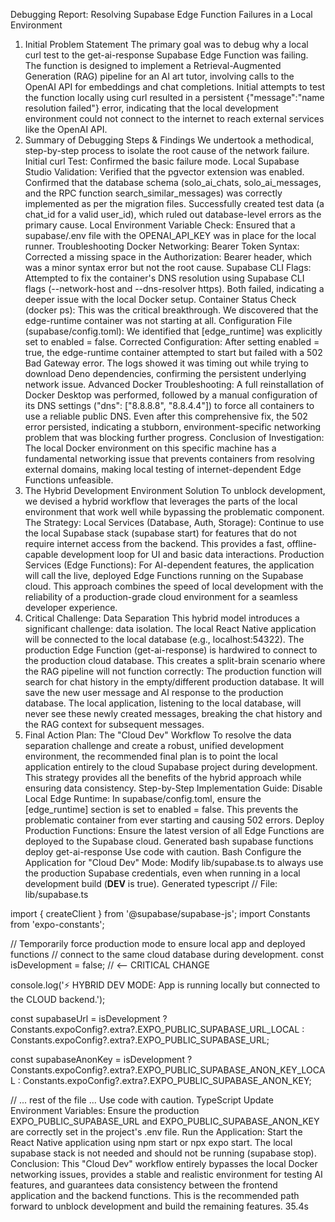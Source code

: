 Debugging Report: Resolving Supabase Edge Function Failures in a Local Environment
1. Initial Problem Statement
The primary goal was to debug why a local curl test to the get-ai-response Supabase Edge Function was failing. The function is designed to implement a Retrieval-Augmented Generation (RAG) pipeline for an AI art tutor, involving calls to the OpenAI API for embeddings and chat completions.
Initial attempts to test the function locally using curl resulted in a persistent {"message":"name resolution failed"} error, indicating that the local development environment could not connect to the internet to reach external services like the OpenAI API.
2. Summary of Debugging Steps & Findings
We undertook a methodical, step-by-step process to isolate the root cause of the network failure.
Initial curl Test: Confirmed the basic failure mode.
Local Supabase Studio Validation:
Verified that the pgvector extension was enabled.
Confirmed that the database schema (solo_ai_chats, solo_ai_messages, and the RPC function search_similar_messages) was correctly implemented as per the migration files.
Successfully created test data (a chat_id for a valid user_id), which ruled out database-level errors as the primary cause.
Local Environment Variable Check: Ensured that a supabase/.env file with the OPENAI_API_KEY was in place for the local runner.
Troubleshooting Docker Networking:
Bearer Token Syntax: Corrected a missing space in the Authorization: Bearer <token> header, which was a minor syntax error but not the root cause.
Supabase CLI Flags: Attempted to fix the container's DNS resolution using Supabase CLI flags (--network-host and --dns-resolver https). Both failed, indicating a deeper issue with the local Docker setup.
Container Status Check (docker ps): This was the critical breakthrough. We discovered that the edge-runtime container was not starting at all.
Configuration File (supabase/config.toml): We identified that [edge_runtime] was explicitly set to enabled = false.
Corrected Configuration: After setting enabled = true, the edge-runtime container attempted to start but failed with a 502 Bad Gateway error. The logs showed it was timing out while trying to download Deno dependencies, confirming the persistent underlying network issue.
Advanced Docker Troubleshooting: A full reinstallation of Docker Desktop was performed, followed by a manual configuration of its DNS settings ("dns": ["8.8.8.8", "8.8.4.4"]) to force all containers to use a reliable public DNS. Even after this comprehensive fix, the 502 error persisted, indicating a stubborn, environment-specific networking problem that was blocking further progress.
Conclusion of Investigation: The local Docker environment on this specific machine has a fundamental networking issue that prevents containers from resolving external domains, making local testing of internet-dependent Edge Functions unfeasible.
3. The Hybrid Development Environment Solution
To unblock development, we devised a hybrid workflow that leverages the parts of the local environment that work well while bypassing the problematic component.
The Strategy:
Local Services (Database, Auth, Storage): Continue to use the local Supabase stack (supabase start) for features that do not require internet access from the backend. This provides a fast, offline-capable development loop for UI and basic data interactions.
Production Services (Edge Functions): For AI-dependent features, the application will call the live, deployed Edge Functions running on the Supabase cloud.
This approach combines the speed of local development with the reliability of a production-grade cloud environment for a seamless developer experience.
4. Critical Challenge: Data Separation
This hybrid model introduces a significant challenge: data isolation.
The local React Native application will be connected to the local database (e.g., localhost:54322).
The production Edge Function (get-ai-response) is hardwired to connect to the production cloud database.
This creates a split-brain scenario where the RAG pipeline will not function correctly:
The production function will search for chat history in the empty/different production database.
It will save the new user message and AI response to the production database.
The local application, listening to the local database, will never see these newly created messages, breaking the chat history and the RAG context for subsequent messages.
5. Final Action Plan: The "Cloud Dev" Workflow
To resolve the data separation challenge and create a robust, unified development environment, the recommended final plan is to point the local application entirely to the cloud Supabase project during development.
This strategy provides all the benefits of the hybrid approach while ensuring data consistency.
Step-by-Step Implementation Guide:
Disable Local Edge Runtime: In supabase/config.toml, ensure the [edge_runtime] section is set to enabled = false. This prevents the problematic container from ever starting and causing 502 errors.
Deploy Production Functions: Ensure the latest version of all Edge Functions are deployed to the Supabase cloud.
Generated bash
supabase functions deploy get-ai-response
Use code with caution.
Bash
Configure the Application for "Cloud Dev" Mode: Modify lib/supabase.ts to always use the production Supabase credentials, even when running in a local development build (__DEV__ is true).
Generated typescript
// File: lib/supabase.ts

import { createClient } from '@supabase/supabase-js';
import Constants from 'expo-constants';

// Temporarily force production mode to ensure local app and deployed functions
// connect to the same cloud database during development.
const isDevelopment = false; // <-- CRITICAL CHANGE

console.log('⚡️ HYBRID DEV MODE: App is running locally but connected to the CLOUD backend.');

const supabaseUrl = isDevelopment
  ? Constants.expoConfig?.extra?.EXPO_PUBLIC_SUPABASE_URL_LOCAL
  : Constants.expoConfig?.extra?.EXPO_PUBLIC_SUPABASE_URL;

const supabaseAnonKey = isDevelopment
  ? Constants.expoConfig?.extra?.EXPO_PUBLIC_SUPABASE_ANON_KEY_LOCAL
  : Constants.expoConfig?.extra?.EXPO_PUBLIC_SUPABASE_ANON_KEY;

// ... rest of the file ...
Use code with caution.
TypeScript
Update Environment Variables: Ensure the production EXPO_PUBLIC_SUPABASE_URL and EXPO_PUBLIC_SUPABASE_ANON_KEY are correctly set in the project's .env file.
Run the Application: Start the React Native application using npm start or npx expo start. The local supabase stack is not needed and should not be running (supabase stop).
Conclusion: This "Cloud Dev" workflow entirely bypasses the local Docker networking issues, provides a stable and realistic environment for testing AI features, and guarantees data consistency between the frontend application and the backend functions. This is the recommended path forward to unblock development and build the remaining features.
35.4s
